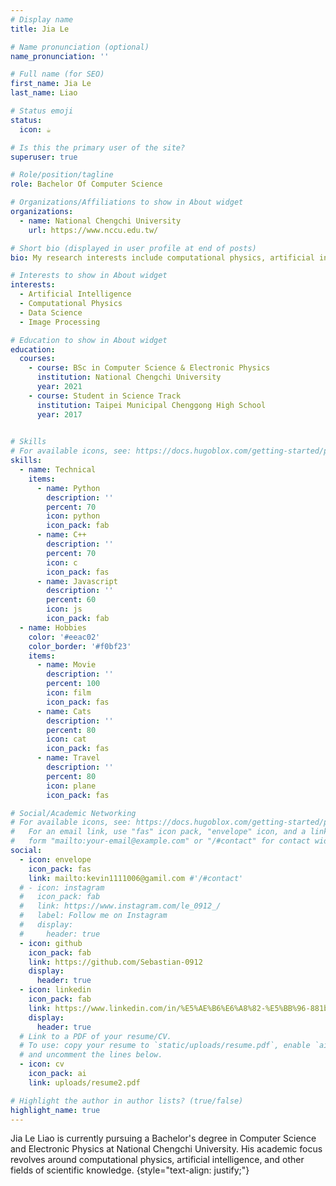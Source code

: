 ```yaml
---
# Display name
title: Jia Le

# Name pronunciation (optional)
name_pronunciation: ''

# Full name (for SEO)
first_name: Jia Le
last_name: Liao

# Status emoji
status:
  icon: ☕️

# Is this the primary user of the site?
superuser: true

# Role/position/tagline
role: Bachelor Of Computer Science

# Organizations/Affiliations to show in About widget
organizations:
  - name: National Chengchi University
    url: https://www.nccu.edu.tw/

# Short bio (displayed in user profile at end of posts)
bio: My research interests include computational physics, artificial intelligence, and other knowledge related to science.

# Interests to show in About widget
interests:
  - Artificial Intelligence
  - Computational Physics
  - Data Science
  - Image Processing

# Education to show in About widget
education:
  courses:
    - course: BSc in Computer Science & Electronic Physics
      institution: National Chengchi University
      year: 2021
    - course: Student in Science Track
      institution: Taipei Municipal Chenggong High School
      year: 2017
    

# Skills
# For available icons, see: https://docs.hugoblox.com/getting-started/page-builder/#icons
skills:
  - name: Technical
    items:
      - name: Python
        description: ''
        percent: 70
        icon: python
        icon_pack: fab
      - name: C++
        description: ''
        percent: 70
        icon: c
        icon_pack: fas
      - name: Javascript
        description: ''
        percent: 60
        icon: js
        icon_pack: fab
  - name: Hobbies
    color: '#eeac02'
    color_border: '#f0bf23'
    items:
      - name: Movie
        description: ''
        percent: 100
        icon: film
        icon_pack: fas
      - name: Cats
        description: ''
        percent: 80
        icon: cat
        icon_pack: fas
      - name: Travel
        description: ''
        percent: 80
        icon: plane
        icon_pack: fas

# Social/Academic Networking
# For available icons, see: https://docs.hugoblox.com/getting-started/page-builder/#icons
#   For an email link, use "fas" icon pack, "envelope" icon, and a link in the
#   form "mailto:your-email@example.com" or "/#contact" for contact widget.
social:
  - icon: envelope
    icon_pack: fas
    link: mailto:kevin1111006@gamil.com #'/#contact'
  # - icon: instagram
  #   icon_pack: fab
  #   link: https://www.instagram.com/le_0912_/
  #   label: Follow me on Instagram
  #   display:
  #     header: true
  - icon: github
    icon_pack: fab
    link: https://github.com/Sebastian-0912
    display:
      header: true
  - icon: linkedin
    icon_pack: fab
    link: https://www.linkedin.com/in/%E5%AE%B6%E6%A8%82-%E5%BB%96-881bb5284/
    display:
      header: true
  # Link to a PDF of your resume/CV.
  # To use: copy your resume to `static/uploads/resume.pdf`, enable `ai` icons in `params.yaml`,
  # and uncomment the lines below.
  - icon: cv
    icon_pack: ai
    link: uploads/resume2.pdf

# Highlight the author in author lists? (true/false)
highlight_name: true
---
```


Jia Le Liao is currently pursuing a Bachelor's degree in Computer Science and Electronic Physics at National Chengchi University. His academic focus revolves around computational physics, artificial intelligence, and other fields of scientific knowledge.
{style="text-align: justify;"}
